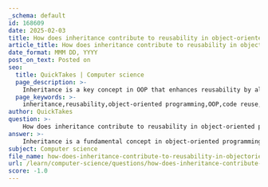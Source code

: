 ```yaml
---
_schema: default
id: 168609
date: 2025-02-03
title: How does inheritance contribute to reusability in object-oriented programming?
article_title: How does inheritance contribute to reusability in object-oriented programming?
date_format: MMM DD, YYYY
post_on_text: Posted on
seo:
  title: QuickTakes | Computer science
  page_description: >-
    Inheritance is a key concept in OOP that enhances reusability by allowing subclasses to inherit attributes and methods from superclasses, promote extensibility, reduce redundancy, and support polymorphism, leading to more maintainable and efficient software.
  page_keywords: >-
    inheritance,reusability,object-oriented programming,OOP,code reuse,extensibility,reduction of redundancy,polymorphism,software development,code organization
author: QuickTakes
question: >-
    How does inheritance contribute to reusability in object-oriented programming?
answer: >-
    Inheritance is a fundamental concept in object-oriented programming (OOP) that significantly contributes to software reusability. Here’s how it works and its benefits:\n\n1. **Code Reusability**: Inheritance allows a new class (known as a subclass or derived class) to inherit attributes and methods from an existing class (known as a superclass or base class). This means that developers can reuse existing code without having to rewrite it. For example, if you have a class `Animal` with methods like `eat()` and `sleep()`, you can create a subclass `Dog` that inherits these methods, allowing you to use them directly in `Dog` without redefining them.\n\n2. **Extensibility**: Inheritance enables the creation of new functionalities by extending existing classes. Subclasses can override or extend the behavior of methods from the superclass. This allows developers to build upon existing code, adding new features while maintaining the original functionality. For instance, if the `Dog` class needs a specific method like `bark()`, it can add this method while still inheriting the general behaviors from `Animal`.\n\n3. **Reduction of Redundancy**: By defining common functionalities in a superclass, inheritance helps reduce code duplication. This not only makes the codebase cleaner but also simplifies maintenance. If a change is needed in the common functionality, it can be made in one place (the superclass), and all subclasses will automatically inherit the updated behavior.\n\n4. **Polymorphism**: Inheritance supports polymorphism, which allows methods to be used interchangeably across different classes. For example, if both `Dog` and `Cat` inherit from `Animal`, you can treat both as `Animal` types in your code, calling the same method (like `make_sound()`) without needing to know the specific type of animal. This enhances flexibility and reusability in code.\n\n5. **Organizational Structure**: Inheritance helps in organizing code into a hierarchical structure, making it easier to understand and manage. This structure allows developers to see relationships between classes and understand how they interact, which is beneficial for both current and future development.\n\nIn summary, inheritance in OOP promotes software reusability by allowing developers to create new classes based on existing ones, reducing redundancy, enabling extensibility, and supporting polymorphism. This leads to more efficient, maintainable, and collaborative programming practices, ultimately resulting in higher quality software and faster development cycles.
subject: Computer science
file_name: how-does-inheritance-contribute-to-reusability-in-objectoriented-programming.md
url: /learn/computer-science/questions/how-does-inheritance-contribute-to-reusability-in-objectoriented-programming
score: -1.0
---
```


&nbsp;